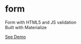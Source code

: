 # form
Form with HTML5 and JS validation<br/>
Built with Materialize

<a href="https://agusprats.github.io/form/">See Demo</a>

